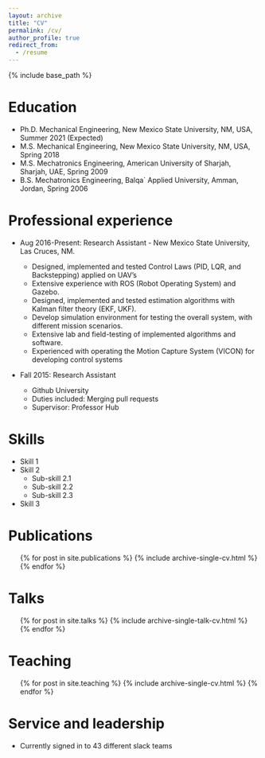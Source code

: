 ```yaml
---
layout: archive
title: "CV"
permalink: /cv/
author_profile: true
redirect_from:
  - /resume
---
```


{% include base_path %}

Education
======
* Ph.D. Mechanical Engineering, New Mexico State University, NM, USA, Summer 2021 (Expected) 
* M.S. Mechanical Engineering, New Mexico State University, NM, USA, Spring 2018 
* M.S. Mechatronics Engineering, American University of Sharjah, Sharjah, UAE, Spring 2009 
* B.S. Mechatronics Engineering, Balqa` Applied University, Amman, Jordan, Spring 2006

Professional experience
======
* Aug 2016-Present: Research Assistant - New Mexico State University, Las Cruces, NM.  
  * Designed, implemented and tested Control Laws (PID, LQR, and Backstepping) applied on UAV’s 
  * Extensive experience with ROS (Robot Operating System) and Gazebo. 
  * Designed, implemented and tested estimation algorithms with Kalman filter theory (EKF, UKF). 
  * Develop simulation environment for testing the overall system, with different mission scenarios. 
  * Extensive lab and field-testing of implemented algorithms and software. 
  * Experienced with operating the Motion Capture System (VICON) for developing control systems 

* Fall 2015: Research Assistant
  * Github University
  * Duties included: Merging pull requests
  * Supervisor: Professor Hub
  
Skills
======
* Skill 1
* Skill 2
  * Sub-skill 2.1
  * Sub-skill 2.2
  * Sub-skill 2.3
* Skill 3

Publications
======
  <ul>{% for post in site.publications %}
    {% include archive-single-cv.html %}
  {% endfor %}</ul>
  
Talks
======
  <ul>{% for post in site.talks %}
    {% include archive-single-talk-cv.html %}
  {% endfor %}</ul>
  
Teaching
======
  <ul>{% for post in site.teaching %}
    {% include archive-single-cv.html %}
  {% endfor %}</ul>
  
Service and leadership
======
* Currently signed in to 43 different slack teams

